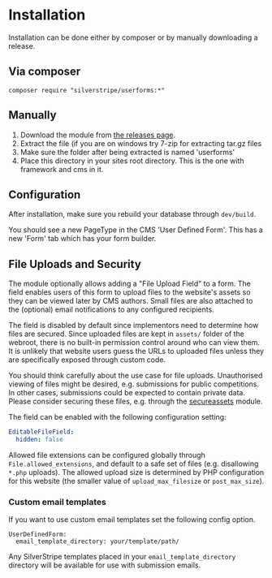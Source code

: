 # Installation

Installation can be done either by composer or by manually downloading a release.

## Via composer

`composer require "silverstripe/userforms:*"`

## Manually

 1.  Download the module from [the releases page](https://github.com/silverstripe/silverstripe-userforms/releases).
 2.  Extract the file (if you are on windows try 7-zip for extracting tar.gz files
 3.  Make sure the folder after being extracted is named 'userforms' 
 4.  Place this directory in your sites root directory. This is the one with framework and cms in it.

## Configuration

After installation, make sure you rebuild your database through `dev/build`.

You should see a new PageType in the CMS 'User Defined Form'. This has a new 'Form' tab which has your form builder.

## File Uploads and Security

The module optionally allows adding a "File Upload Field" to a form.
The field enables users of this form to upload files to the website's assets
so they can be viewed later by CMS authors. Small files
are also attached to the (optional) email notifications
to any configured recipients.

The field is disabled by default since implementors need to determine how files are secured.
Since uploaded files are kept in `assets/` folder of the webroot, there is no built-in
permission control around who can view them. It is unlikely
that website users guess the URLs to uploaded files unless
they are specifically exposed through custom code.

You should think carefully about the use case for file uploads.
Unauthorised viewing of files might be desired, e.g. submissions for public competitions. 
In other cases, submissions could be expected to contain private data.
Please consider securing these files, e.g. through the [secureassets](http://addons.silverstripe.org/add-ons/silverstripe/secureassets) module.

The field can be enabled with the following configuration setting:

```yml
EditableFileField:
  hidden: false
```

Allowed file extensions can be configured globally through `File.allowed_extensions`,
and default to a safe set of files (e.g. disallowing `*.php` uploads).
The allowed upload size is determined by PHP configuration
for this website (the smaller value of `upload_max_filesize` or `post_max_size`).

### Custom email templates

If you want to use custom email templates set the following config option.

````
UserDefinedForm:
  email_template_directory: your/template/path/
````

Any SilverStripe templates placed in your `email_template_directory` directory will be available for use with submission emails.
